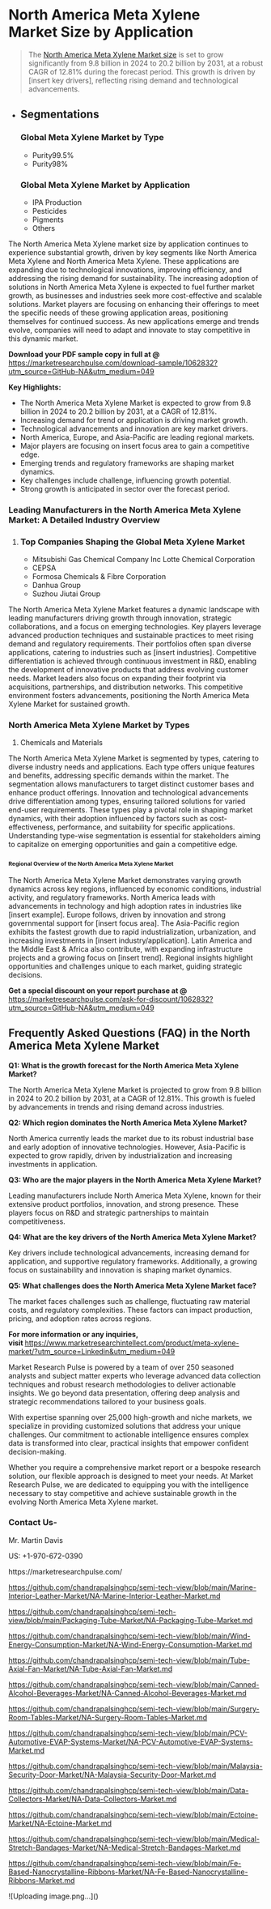 
<h1>North America Meta Xylene Market&nbsp;Size by Application</h1><blockquote><p>The <a href="https://marketresearchpulse.com/download-sample/1062832?utm_source=GitHub-NA&amp;utm_medium=049">North America Meta Xylene Market size</a> is set to grow significantly from 9.8 billion in 2024 to 20.2 billion by 2031, at a robust CAGR of 12.81% during the forecast period. This growth is driven by [insert key drivers], reflecting rising demand and technological advancements.</p></blockquote><ul><li><h2>Segmentations</h2><h3>Global Meta Xylene Market by Type</h3><ul><li>Purity99.5%</li><li>Purity98%</li></ul><h3>Global Meta Xylene Market by Application</h3><ul><li>IPA Production</li><li>Pesticides</li><li>Pigments</li><li>Others</li></ul></li></ul><p>The North America Meta Xylene market size by application continues to experience substantial growth, driven by key segments like North America Meta Xylene and North America Meta Xylene. These applications are expanding due to technological innovations, improving efficiency, and addressing the rising demand for sustainability. The increasing adoption of solutions in North America Meta Xylene is expected to fuel further market growth, as businesses and industries seek more cost-effective and scalable solutions. Market players are focusing on enhancing their offerings to meet the specific needs of these growing application areas, positioning themselves for continued success. As new applications emerge and trends evolve, companies will need to adapt and innovate to stay competitive in this dynamic market.</p><p><strong>Download your PDF sample copy in full at @ </strong><a href="https://marketresearchpulse.com/download-sample/1062832?utm_source=GitHub-NA&amp;utm_medium=049">https://marketresearchpulse.com/download-sample/1062832?utm_source=GitHub-NA&amp;utm_medium=049</a></p><p><strong>Key Highlights: </strong></p><ul><li>The North America Meta Xylene Market is expected to grow from 9.8 billion in 2024 to 20.2 billion by 2031, at a CAGR of 12.81%.</li><li>Increasing demand for trend or application is driving market growth.</li><li>Technological advancements and innovation are key market drivers.</li><li>North America, Europe, and Asia-Pacific are leading regional markets.</li><li>Major players are focusing on insert focus area to gain a competitive edge.</li><li>Emerging trends and regulatory frameworks are shaping market dynamics.</li><li>Key challenges include challenge, influencing growth potential.</li><li>Strong growth is anticipated in sector over the forecast period.</li></ul><h3>Leading Manufacturers in the North America Meta Xylene Market: A Detailed Industry Overview</h3><ol><li><h3>Top Companies Shaping the Global Meta Xylene Market </h3><ul><li>Mitsubishi Gas Chemical Company Inc Lotte Chemical Corporation</li><li>CEPSA</li><li>Formosa Chemicals & Fibre Corporation</li><li>Danhua Group</li><li>Suzhou Jiutai Group</li></ul></li></ol><div class="flex max-w-full flex-col flex-grow"><div class="min-h-8 text-message flex w-full flex-col items-end gap-2 whitespace-normal break-words [.text-message+&amp;]:mt-5" dir="auto" data-message-author-role="assistant" data-message-id="fd8432e4-4910-450d-b182-61b7bfb0a01f" data-message-model-slug="gpt-4o"><div class="flex w-full flex-col gap-1 empty:hidden first:pt-[3px]"><div class="markdown prose w-full break-words dark:prose-invert light"><p>The North America Meta Xylene Market features a dynamic landscape with leading manufacturers driving growth through innovation, strategic collaborations, and a focus on emerging technologies. Key players leverage advanced production techniques and sustainable practices to meet rising demand and regulatory requirements. Their portfolios often span diverse applications, catering to industries such as [insert industries]. Competitive differentiation is achieved through continuous investment in R&amp;D, enabling the development of innovative products that address evolving customer needs. Market leaders also focus on expanding their footprint via acquisitions, partnerships, and distribution networks. This competitive environment fosters advancements, positioning the North America Meta Xylene Market for sustained growth.</p></div></div></div></div><h3>North America Meta Xylene Market by Types</h3><ol><li>Chemicals and Materials</li></ol><div class="flex max-w-full flex-col flex-grow"><div class="min-h-8 text-message flex w-full flex-col items-end gap-2 whitespace-normal break-words [.text-message+&amp;]:mt-5" dir="auto" data-message-author-role="assistant" data-message-id="084470be-0bb7-4664-bddf-5156b4f41249" data-message-model-slug="gpt-4o-mini"><div class="flex w-full flex-col gap-1 empty:hidden first:pt-[3px]"><div class="markdown prose w-full break-words dark:prose-invert light"><p>The North America Meta Xylene Market is segmented by types, catering to diverse industry needs and applications. Each type offers unique features and benefits, addressing specific demands within the market. The segmentation allows manufacturers to target distinct customer bases and enhance product offerings. Innovation and technological advancements drive differentiation among types, ensuring tailored solutions for varied end-user requirements. These types play a pivotal role in shaping market dynamics, with their adoption influenced by factors such as cost-effectiveness, performance, and suitability for specific applications. Understanding type-wise segmentation is essential for stakeholders aiming to capitalize on emerging opportunities and gain a competitive edge.</p></div></div></div></div><h3><span style="font-size: 11px;">Regional Overview of the North America Meta Xylene Market</span></h3><div class="flex max-w-full flex-col flex-grow"><div class="min-h-8 text-message flex w-full flex-col items-end gap-2 whitespace-normal break-words [.text-message+&amp;]:mt-5" dir="auto" data-message-author-role="assistant" data-message-id="e9038762-ce64-4e30-91c9-9bd413514231" data-message-model-slug="gpt-4o-mini"><div class="flex w-full flex-col gap-1 empty:hidden first:pt-[3px]"><div class="markdown prose w-full break-words dark:prose-invert light"><p>The North America Meta Xylene Market demonstrates varying growth dynamics across key regions, influenced by economic conditions, industrial activity, and regulatory frameworks. North America leads with advancements in technology and high adoption rates in industries like [insert example]. Europe follows, driven by innovation and strong governmental support for [insert focus area]. The Asia-Pacific region exhibits the fastest growth due to rapid industrialization, urbanization, and increasing investments in [insert industry/application]. Latin America and the Middle East &amp; Africa also contribute, with expanding infrastructure projects and a growing focus on [insert trend]. Regional insights highlight opportunities and challenges unique to each market, guiding strategic decisions.</p></div></div></div></div><p><strong>Get a special discount on your report purchase at @ </strong><a href="https://marketresearchpulse.com/ask-for-discount/1062832?utm_source=GitHub-NA&amp;utm_medium=049">https://marketresearchpulse.com/ask-for-discount/1062832?utm_source=GitHub-NA&amp;utm_medium=049</a></p><h2>Frequently Asked Questions (FAQ) in the North America Meta Xylene Market</h2><p><strong>Q1: What is the growth forecast for the North America Meta Xylene Market?</strong></p><p>The North America Meta Xylene Market is projected to grow from 9.8 billion in 2024 to 20.2 billion by 2031, at a CAGR of 12.81%. This growth is fueled by advancements in trends and rising demand across industries.</p><p><strong>Q2: Which region dominates the North America Meta Xylene Market?</strong></p><p>North America currently leads the market due to its robust industrial base and early adoption of innovative technologies. However, Asia-Pacific is expected to grow rapidly, driven by industrialization and increasing investments in application.</p><p><strong>Q3: Who are the major players in the North America Meta Xylene Market?</strong></p><p>Leading manufacturers include North America Meta Xylene, known for their extensive product portfolios, innovation, and strong presence. These players focus on R&amp;D and strategic partnerships to maintain competitiveness.</p><p><strong>Q4: What are the key drivers of the North America Meta Xylene Market?</strong></p><p>Key drivers include technological advancements, increasing demand for application, and supportive regulatory frameworks. Additionally, a growing focus on sustainability and innovation is shaping market dynamics.</p><p><strong>Q5: What challenges does the North America Meta Xylene Market face?</strong></p><p>The market faces challenges such as challenge, fluctuating raw material costs, and regulatory complexities. These factors can impact production, pricing, and adoption rates across regions.</p><p><strong>For more information or any inquiries, visit&nbsp;</strong><a href="https://www.marketresearchintellect.com/product/meta-xylene-market/?utm_source=Linkedin&utm_medium=049">https://www.marketresearchintellect.com/product/meta-xylene-market/?utm_source=Linkedin&utm_medium=049</a></p><p>Market Research Pulse is powered by a team of over 250 seasoned analysts and subject matter experts who leverage advanced data collection techniques and robust research methodologies to deliver actionable insights. We go beyond data presentation, offering deep analysis and strategic recommendations tailored to your business goals.</p><p>With expertise spanning over 25,000 high-growth and niche markets, we specialize in providing customized solutions that address your unique challenges. Our commitment to actionable intelligence ensures complex data is transformed into clear, practical insights that empower confident decision-making.</p><p>Whether you require a comprehensive market report or a bespoke research solution, our flexible approach is designed to meet your needs. At Market Research Pulse, we are dedicated to equipping you with the intelligence necessary to stay competitive and achieve sustainable growth in the evolving North America Meta Xylene market.</p><h3><strong>Contact Us-</strong></h3><p>Mr. Martin Davis</p><p>US: +1-970-672-0390</p><p>https://marketresearchpulse.com/</p><p><a href="https://github.com/chandrapalsinghcp/semi-tech-view/blob/main/Marine-Interior-Leather-Market/NA-Marine-Interior-Leather-Market.md">https://github.com/chandrapalsinghcp/semi-tech-view/blob/main/Marine-Interior-Leather-Market/NA-Marine-Interior-Leather-Market.md</a></p><p><a href="https://github.com/chandrapalsinghcp/semi-tech-view/blob/main/Packaging-Tube-Market/NA-Packaging-Tube-Market.md">https://github.com/chandrapalsinghcp/semi-tech-view/blob/main/Packaging-Tube-Market/NA-Packaging-Tube-Market.md</a></p><p><a href="https://github.com/chandrapalsinghcp/semi-tech-view/blob/main/Wind-Energy-Consumption-Market/NA-Wind-Energy-Consumption-Market.md">https://github.com/chandrapalsinghcp/semi-tech-view/blob/main/Wind-Energy-Consumption-Market/NA-Wind-Energy-Consumption-Market.md</a></p><p><a href="https://github.com/chandrapalsinghcp/semi-tech-view/blob/main/Tube-Axial-Fan-Market/NA-Tube-Axial-Fan-Market.md">https://github.com/chandrapalsinghcp/semi-tech-view/blob/main/Tube-Axial-Fan-Market/NA-Tube-Axial-Fan-Market.md</a></p><p><a href="https://github.com/chandrapalsinghcp/semi-tech-view/blob/main/Canned-Alcohol-Beverages-Market/NA-Canned-Alcohol-Beverages-Market.md">https://github.com/chandrapalsinghcp/semi-tech-view/blob/main/Canned-Alcohol-Beverages-Market/NA-Canned-Alcohol-Beverages-Market.md</a></p><p><a href="https://github.com/chandrapalsinghcp/semi-tech-view/blob/main/Surgery-Room-Tables-Market/NA-Surgery-Room-Tables-Market.md">https://github.com/chandrapalsinghcp/semi-tech-view/blob/main/Surgery-Room-Tables-Market/NA-Surgery-Room-Tables-Market.md</a></p><p><a href="https://github.com/chandrapalsinghcp/semi-tech-view/blob/main/PCV-Automotive-EVAP-Systems-Market/NA-PCV-Automotive-EVAP-Systems-Market.md">https://github.com/chandrapalsinghcp/semi-tech-view/blob/main/PCV-Automotive-EVAP-Systems-Market/NA-PCV-Automotive-EVAP-Systems-Market.md</a></p><p><a href="https://github.com/chandrapalsinghcp/semi-tech-view/blob/main/Malaysia-Security-Door-Market/NA-Malaysia-Security-Door-Market.md">https://github.com/chandrapalsinghcp/semi-tech-view/blob/main/Malaysia-Security-Door-Market/NA-Malaysia-Security-Door-Market.md</a></p><p><a href="https://github.com/chandrapalsinghcp/semi-tech-view/blob/main/Data-Collectors-Market/NA-Data-Collectors-Market.md">https://github.com/chandrapalsinghcp/semi-tech-view/blob/main/Data-Collectors-Market/NA-Data-Collectors-Market.md</a></p><p><a href="https://github.com/chandrapalsinghcp/semi-tech-view/blob/main/Ectoine-Market/NA-Ectoine-Market.md">https://github.com/chandrapalsinghcp/semi-tech-view/blob/main/Ectoine-Market/NA-Ectoine-Market.md</a></p><p><a href="https://github.com/chandrapalsinghcp/semi-tech-view/blob/main/Medical-Stretch-Bandages-Market/NA-Medical-Stretch-Bandages-Market.md">https://github.com/chandrapalsinghcp/semi-tech-view/blob/main/Medical-Stretch-Bandages-Market/NA-Medical-Stretch-Bandages-Market.md</a></p><p><a href="https://github.com/chandrapalsinghcp/semi-tech-view/blob/main/Fe-Based-Nanocrystalline-Ribbons-Market/NA-Fe-Based-Nanocrystalline-Ribbons-Market.md">https://github.com/chandrapalsinghcp/semi-tech-view/blob/main/Fe-Based-Nanocrystalline-Ribbons-Market/NA-Fe-Based-Nanocrystalline-Ribbons-Market.md</a></p>
![Uploading image.png…]()

